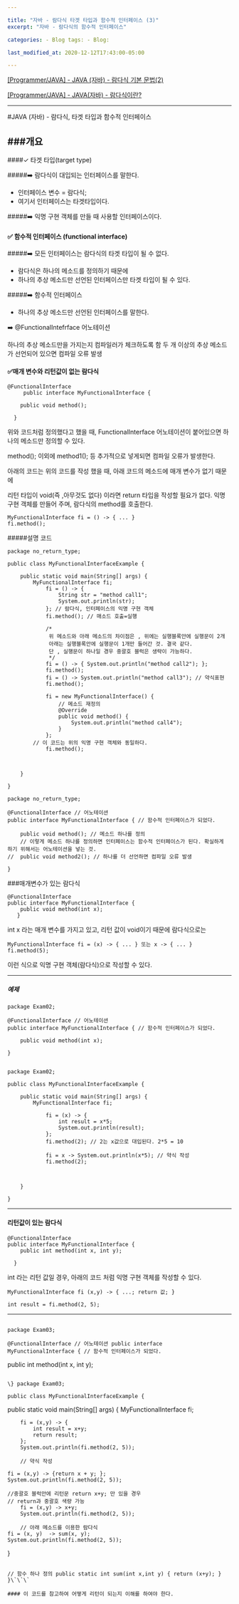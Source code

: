 ```yaml
---

title: "자바 - 람다식 타겟 타입과 함수적 인터페이스 (3)"  
excerpt: "자바 - 람다식의 함수적 인터페이스"

categories: - Blog tags: - Blog:

last_modified_at: 2020-12-12T17:43:00-05:00

---
```


[[Programmer/JAVA] - JAVA (자바) - 람다식 기본 문법(2)](https://eight-corner.github.io/blog/Lamda2/)

[[Programmer/JAVA] - JAVA(자바) - 람다식이란?](https://eight-corner.github.io/blog/lamda/)

---

#JAVA (자바) - 람다식, 타겟 타입과 함수적 인터페이스

###개요
-------

####✓ 타겟 타입(target type)

#####➡️ 람다식이 대입되는 인터페이스를 말한다.

-	인터페이스 변수 = 람다식;  
-	여기서 인터페이스는 타겟타입이다.  

#####➡️ 익명 구현 객체를 만들 때 사용할 인터페이스이다.

#### ✅ 함수적 인터페이스 (functional interface)

#####➡️ 모든 인터페이스는 람다식의 타겟 타입이 될 수 없다.

-	람다식은 하나의 메소드를 정의하기 때문에  
-	하나의 추상 메소드만 선언된 인터페이스만 타겟 타입이 될 수 있다.  

#####➡️ 함수적 인터페이스

-	하나의 추상 메소드만 선언된 인터페이스를 말한다.  

➡️ @FunctionalIntefrface 어노테이션

하나의 추상 메소드만을 가지는지 컴파일러가 체크하도록 함 두 개 이상의 추상 메소드가 선언되어 있으면 컴파일 오류 발생

#### ✅매개 변수와 리턴값이 없는 람다식

```
@FunctionalInterface
	 public interface MyFunctionalInterface {

	public void method();

  }
```

위와 코드처럼 정의했다고 했을 때, FunctionalInterface 어노테이션이 붙어있으면 하나의 메소드만 정의할 수 있다.

method(); 이외에 method1(); 등 추가적으로 넣게되면 컴파일 오류가 발생한다.

아래의 코드는 위의 코드를 작성 했을 때, 아래 코드의 메소드에 매개 변수가 없기 때문에

리턴 타입이 void(즉 ,아무것도 없다) 이라면 return 타입을 작성할 필요가 없다. 익명 구현 객체를 만들어 주며, 람다식의 method를 호출한다.

```
MyFunctionalInterface fi = () -> { ... }    
fi.method();   
```

#####설명 코드

```
package no_return_type;

public class MyFunctionalInterfaceExample {

	public static void main(String[] args) {
		MyFunctionalInterface fi;
			fi = () -> {
				String str = "method call1";
				System.out.println(str);
			}; // 람다식, 인터페이스의 익명 구현 객체
			fi.method(); // 매소드 호출=실행

			/*
			 위 메소드와 아래 메소드의 차이점은 , 위에는 실행블록안에 실행문이 2개
			 아래는 실행블록안에 실행문이 1개만 들어간 것. 결국 같다.
			 단 , 실행문이 하나일 경우 중괄호 블럭은 생략이 가능하다.
			 */
			fi = () -> { System.out.println("method call2"); };
			fi.method();
			fi = () -> System.out.println("method call3"); // 약식표현
			fi.method();

			fi = new MyFunctionalInterface() {
				// 메소드 재정의
				@Override
				public void method() {
					System.out.println("method call4");
				}
			};
		// 이 코드는 위의 익명 구현 객체와 동일하다.
			fi.method();



	}

}
```

```
package no_return_type;

@FunctionalInterface // 어노테이션
public interface MyFunctionalInterface { // 함수적 인터페이스가 되었다.

	public void method(); // 메소드 하나를 정의
	// 이렇게 메소드 하나를 정의하면 인터페이스는 함수적 인터페이스가 된다. 확실하게 하기 위해서는 어노테이션을 넣는 것.
//	public void method2(); // 하나를 더 선언하면 컴파일 오류 발생

}
```

###매개변수가 있는 람다식

```
@FunctionalInterface
public interface MyFunctionalInterface {
	public void method(int x);
   }   
```

int x 라는 매개 변수를 가지고 있고, 리턴 값이 void이기 때문에 람다식으로는

```
MyFunctionalInterface fi = (x) -> { ... } 또는 x -> { ... }
fi.method(5);
```

이런 식으로 익명 구현 객체(람다식)으로 작성할 수 있다.

---

##### 예제

```
package Exam02;

@FunctionalInterface // 어노테이션
public interface MyFunctionalInterface { // 함수적 인터페이스가 되었다.

	public void method(int x);

}   


package Exam02;   

public class MyFunctionalInterfaceExample {

	public static void main(String[] args) {
		MyFunctionalInterface fi;

			fi = (x) -> {
				int result = x*5;
				System.out.println(result);
			};
			fi.method(2); // 2는 x값으로 대입된다. 2*5 = 10

			fi = x -> System.out.println(x*5); // 약식 작성
			fi.method(2);



	}   

}   
```

---

#### 리턴값이 있는 람다식

```
@FunctionalInterface
public interface MyFunctionalInterface {
	public int method(int x, int y);

  }   
```

int 라는 리턴 값일 경우, 아래의 코드 처럼 익명 구현 객체를 작성할 수 있다.

```
MyFunctionalInterface fi (x,y) -> { ...; return 값; }

int result = fi.method(2, 5);
````   

---
```

package Exam03;

@FunctionalInterface // 어노테이션 public interface MyFunctionalInterface { // 함수적 인터페이스가 되었다.

```
public int method(int x, int y);
```

\} package Exam03;

public class MyFunctionalInterfaceExample {

```
public static void main(String[] args) {
    MyFunctionalInterface fi;

        fi = (x,y) -> {
            int result = x+y;
            return result;
        };
        System.out.println(fi.method(2, 5));

        // 약식 작성

    fi = (x,y) -> {return x + y; };
    System.out.println(fi.method(2, 5));

    //중괄호 블럭안에 리턴문 return x+y; 만 있을 경우
    // return과 중괄호 색량 가능
        fi = (x,y) -> x+y;
        System.out.println(fi.method(2, 5));

        // 아래 메소드를 이용한 람다식
    fi = (x, y)  -> sum(x, y);
    System.out.println(fi.method(2, 5));

}
```

// 함수 하나 정의 public static int sum(int x,int y) { return (x+y); } }\`\`\`

#### 이 코드를 참고하여 어떻게 리턴이 되는지 이해를 하여야 한다.
